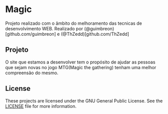 # Magic

Projeto realizado com o âmbito do melhoramento das tecnicas de desenvolvimento WEB. Realizado por (@guimbreon)[github.com/guimbreon] e (@ThZedd)[github.com/ThZedd]

## Projeto

O site que estamos a desenvolver tem o propósito de ajudar as pessoas que sejam novas no jogo MTG(Magic the gathering) tenham uma melhor compreensão do mesmo.

## License

These projects are licensed under the GNU General Public License. See the [LICENSE](LICENSE) file for more information.

